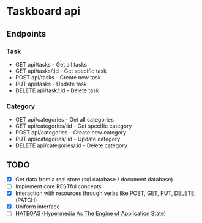 # Taskboard api

## Endpoints

### Task
* GET     api/tasks     - Get all tasks
* GET     api/tasks/:id - Get specific task
* POST    api/tasks     - Create new task
* PUT     api/tasks     - Update task
* DELETE  api/task/:id  - Delete task


### Category
* GET    api/categories     - Get all categories
* GET    api/categories/:id - Get specific category
* POST   api/categories     - Create new category
* PUT    api/categories/:id - Update category
* DELETE api/categories/:id - Delete category

## TODO
- [x] Get data from a real store (sql database / document database)
- [ ] Implement core RESTful concepts
 - [x] Interaction with resources through verbs like POST, GET, PUT, DELETE, (PATCH)
 - [x] Uniform interface
 - [ ] [HATEOAS (Hypermedia As The Engine of Application State)](https://en.wikipedia.org/wiki/HATEOAS)
